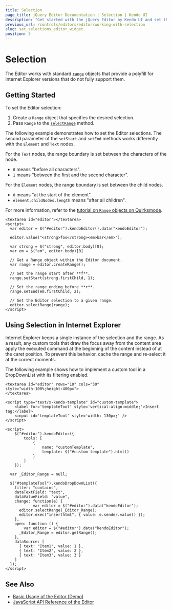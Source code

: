 ```yaml
---
title: Selection
page_title: jQuery Editor Documentation | Selection | Kendo UI
description: "Get started with the jQuery Editor by Kendo UI and set the desired selections."
previous_url: /controls/editors/editor/working-with-selection
slug: set_selections_editor_widget
position: 5
---
```


# Selection

The Editor works with standard [`range`](https://developer.mozilla.org/en/docs/Web/API/Range) objects that provide a polyfill for Internet Explorer versions that do not fully support them.

## Getting Started

To set the Editor selection:

1. Create a `Range` object that specifies the desired selection.
1. Pass `Range` to the [`selectRange`](/api/javascript/ui/editor/methods/selectrange) method.

The following example demonstrates how to set the Editor selections. The second parameter of the `setStart` and `setEnd` methods works differently with the `Element` and `Text` nodes.

For the `Text` nodes, the range boundary is set between the characters of the node.
* `0` means "before all characters".
* `1` means "between the first and the second character".

For the `Element` nodes, the range boundary is set between the child nodes.
* `0` means "at the start of the element".
* `element.childNodes.length` means "after all children".

For more information, refer to the [tutorial on `Range` objects on Quirksmode](http://www.quirksmode.org/dom/range_intro.html).

    <textarea id="editor"></textarea>
    <script>
      var editor = $("#editor").kendoEditor().data("kendoEditor");

      editor.value("<strong>foo</strong><em>bar</em>");

      var strong = $("strong", editor.body)[0];
      var em = $("em", editor.body)[0]

      // Get a Range object within the Editor document.
      var range = editor.createRange();

      // Set the range start after **f**.
      range.setStart(strong.firstChild, 1);

      // Set the range ending before **r**.
      range.setEnd(em.firstChild, 2);

      // Set the Editor selection to a given range.
      editor.selectRange(range);
    </script>

## Using Selection in Internet Explorer

Internet Explorer keeps a single instance of the selection and the range. As a result, any custom tools that draw the focus away from the content area apply the executed command at the beginning of the content instead of at the caret position. To prevent this behavior, cache the range and re-select it at the correct moments.

The following example shows how to implement a custom tool in a DropDownList with its filtering enabled.

    <textarea id="editor" rows="10" cols="30" style="width:100%;height:400px">
    </textarea>

    <script type="text/x-kendo-template" id="custom-template">
        <label for='templateTool' style='vertical-align:middle;'>Insert tag:</label>
        <input id='templateTool' style='width: 130px;' />
    </script>

    <script>
        $("#editor").kendoEditor({
            tools: [
                {
                    name: "customTemplate",
                    template: $("#custom-template").html()
                }
            ]
        });

      var _Editor_Range = null;

      $("#templateTool").kendoDropDownList({
        filter: "contains",
        dataTextField: "text",
        dataValueField: "value",
        change: function(e) {
  				var editor = $("#editor").data("kendoEditor");
          editor.selectRange(_Editor_Range);
          editor.exec("inserthtml", { value: e.sender.value() });
        },
        open: function () {
        	var editor = $("#editor").data("kendoEditor");
          _Editor_Range = editor.getRange();
        },
        dataSource: [
          { text: "Item1", value: 1 },
          { text: "Item2", value: 2 },
          { text: "Item3", value: 3 }
        ]
      });
    </script>

## See Also

* [Basic Usage of the Editor (Demo)](https://demos.telerik.com/kendo-ui/editor/index)
* [JavaScript API Reference of the Editor](/api/javascript/ui/editor)
